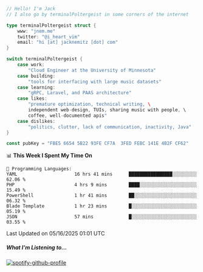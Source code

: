 ```go
// Hello! I'm Jack
// I also go by terminalPoltergeist in some corners of the internet

type terminalPoltergeist struct {
    www: "jnem.me"
    twitter: "@i_heart_vim"
    email: "hi [at] jacknemitz [dot] com"
}

switch terminalPoltergeist {
    case work:
        "Cloud Engineer at the University of Minnesota"
    case building:
        "tools for interfacing with large music datasets"
    case learning:
        "gRPC, Laravel, and PAAS architecture"
    case likes:
        "premature optimization, technical writing, \
        independent web-design, TUIs, sharing music with people, \
        coffee, well-documented apis"
    case dislikes:
        "politics, clutter, lack of communication, inactivity, Java"
}

const pubKey = "FBE5 6654 5B22 93FE CF7A  3FED FEBC 141E 4B2F CF62"
```

<!--START_SECTION:waka-->
📊 **This Week I Spent My Time On** 

```text
💬 Programming Languages: 
YAML                     16 hrs 41 mins      ████████████████░░░░░░░░░   62.06 % 
PHP                      4 hrs 9 mins        ████░░░░░░░░░░░░░░░░░░░░░   15.49 % 
PowerShell               1 hr 41 mins        ██░░░░░░░░░░░░░░░░░░░░░░░   06.32 % 
Blade Template           1 hr 23 mins        █░░░░░░░░░░░░░░░░░░░░░░░░   05.19 % 
JSON                     57 mins             █░░░░░░░░░░░░░░░░░░░░░░░░   03.55 % 
```


 Last Updated on 05/16/2025 01:01 UTC
<!--END_SECTION:waka-->

##### What I'm Listening to...

[![spotify-github-profile](https://jnem.me/listening-item?maxAge=2592000)](https://jnem.me/listening)

